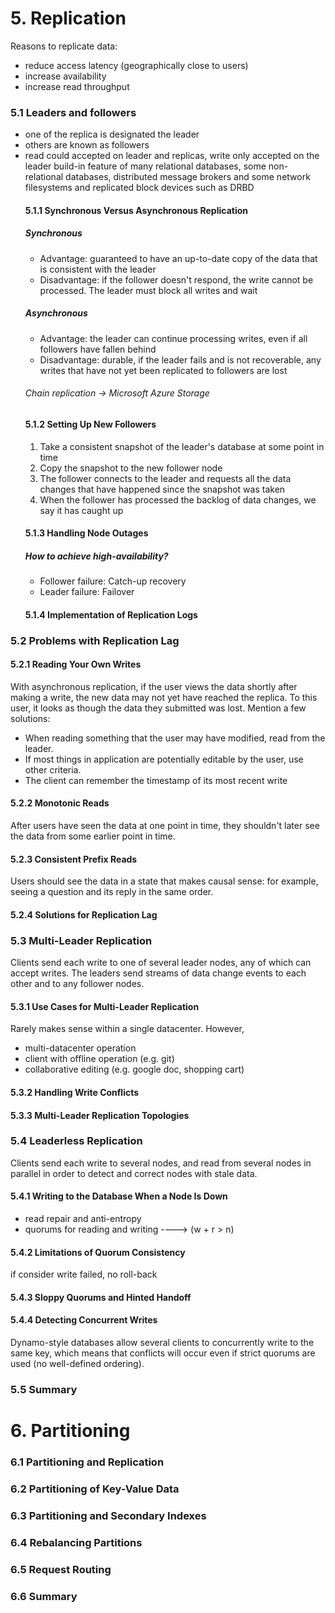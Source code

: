 # 5. Replication
 Reasons to replicate data:
* reduce access latency (geographically close to users)
* increase availability
* increase read throughput
### 5.1 Leaders and followers
* one of the replica is designated the leader
* others are known as followers
* read could accepted on leader and replicas, write only accepted on the leader
build-in feature of many relational databases, some non-relational databases, 
distributed message brokers and some network filesystems and replicated block devices such as DRBD
    #### 5.1.1 Synchronous Versus Asynchronous Replication
    ##### Synchronous
    * Advantage: guaranteed to have an up-to-date copy of the data that is consistent with the leader
    * Disadvantage: if the follower doesn't respond, the write cannot be processed. The leader must block all writes and wait
    ##### Asynchronous
    * Advantage: the leader can continue processing writes, even if all followers have fallen behind
    * Disadvantage: durable, if the leader fails and is not recoverable, any writes that have not yet been replicated to followers are lost
    ###### Chain replication -> Microsoft Azure Storage
    #### 5.1.2 Setting Up New Followers
    1. Take a consistent snapshot of the leader's database at some point in time
    2. Copy the snapshot to the new follower node
    3. The follower connects to the leader and requests all the data changes that have happened since the snapshot was taken
    4. When the follower has processed the backlog of data changes, we say it has caught up
    #### 5.1.3 Handling Node Outages
    ##### How to achieve high-availability?
    * Follower failure: Catch-up recovery
    * Leader failure: Failover
    #### 5.1.4 Implementation of Replication Logs
### 5.2 Problems with Replication Lag
#### 5.2.1 Reading Your Own Writes
With asynchronous replication, if the user views the data shortly after making a write, 
the new data may not yet have reached the replica. To this user, it looks as though the data they submitted was lost.
Mention a few solutions:
* When reading something that the user may have modified, read from the leader.
* If most things in application are potentially editable by the user, use other criteria.
* The client can remember the timestamp of its most recent write
#### 5.2.2 Monotonic Reads
After users have seen the data at one point in time, they shouldn't later see the data from some earlier point in time.
#### 5.2.3 Consistent Prefix Reads
Users should see the data in a state that makes causal sense: for example, seeing a question and its reply in the same order.
#### 5.2.4 Solutions for Replication Lag
### 5.3 Multi-Leader Replication
Clients send each write to one of several leader nodes, any of which can accept writes.
The leaders send streams of data change events to each other and to any follower nodes.
#### 5.3.1 Use Cases for Multi-Leader Replication
Rarely makes sense within a single datacenter. However,
* multi-datacenter operation
* client with offline operation (e.g. git)
* collaborative editing (e.g. google doc, shopping cart)
#### 5.3.2 Handling Write Conflicts
#### 5.3.3 Multi-Leader Replication Topologies
### 5.4 Leaderless Replication
Clients send each write to several nodes, and read from several nodes in parallel in order to detect and correct nodes with stale data.
#### 5.4.1 Writing to the Database When a Node Is Down
* read repair and anti-entropy
* quorums for reading and writing ----> (w + r > n)
#### 5.4.2 Limitations of Quorum Consistency
if consider write failed, no roll-back
#### 5.4.3 Sloppy Quorums and Hinted Handoff
#### 5.4.4 Detecting Concurrent Writes
Dynamo-style databases allow several clients to concurrently write to the same key, which means that conflicts will occur even if strict quorums are used (no well-defined ordering).
### 5.5 Summary

# 6. Partitioning
### 6.1 Partitioning and Replication
### 6.2 Partitioning of Key-Value Data
### 6.3 Partitioning and Secondary Indexes
### 6.4 Rebalancing Partitions
### 6.5 Request Routing
### 6.6 Summary